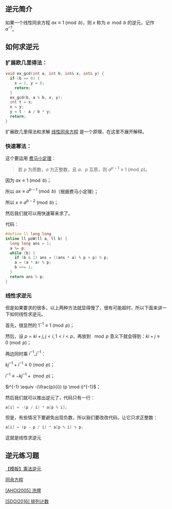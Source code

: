 ## 逆元简介

如果一个线性同余方程 $ax \equiv 1 \pmod b$，则 $x$ 称为 $a \mod b$ 的逆元，记作 $a^{-1}$。

## 如何求逆元

### 扩展欧几里得法：

```cpp
void ex_gcd(int a, int b, int& x, int& y) {
  if (b == 0) {
    x = 1, y = 0;
    return;
  }
  ex_gcd(b, a % b, x, y);
  int t = x;
  x = y;
  y = t - a / b * y;
  return;
}
```

扩展欧几里得法和求解 [线性同余方程](/math/linear-equation/) 是一个原理，在这里不展开解释。

### 快速幂法：

这个要运用 [费马小定理](https://oi-wiki.org/math/fermat/)：

> 若 $p$ 为质数，$a$ 为正整数，且 $a$、$p$ 互质，则 $a^{p-1} \equiv 1 \pmod p$。

因为 $ax \equiv 1 \pmod b$；

所以 $ax \equiv a^{b-1} \pmod b$（根据费马小定理）；

所以 $x \equiv a^{b-2} \pmod b$；

然后我们就可以用快速幂来求了。

代码：

```cpp
#define ll long long
inline ll poW(ll a, ll b) {
  long long ans = 1;
  a %= p;
  while (b) {
    if (b & 1) ans = ((ans * a) % p + p) % p;
    a = (a * a) % p;
    b >>= 1;
  }
  return ans % p;
}
```

### 线性求逆元

但是如果要求的很多，以上两种方法就显得慢了，很有可能超时，所以下面来讲一下如何线性求逆元。

首先，很显然的 $1^{-1} \equiv 1 \pmod p$；

然后，设 $p=ki+j,j<i,1<i<p$，再放到 $\mod p$ 意义下就会得到：$ki+j \equiv 0 \pmod p$；

两边同时乘 $i^{-1},j^{-1}$：

$kj^{-1}+i^{-1} \equiv 0 \pmod p$；

$i^{-1} \equiv -kj^{-1}+ \pmod p$；

$i^{-1} \equiv -(\frac{p}{i}) (p \mod i)^{-1}$；

然后我们就可以推出逆元了，代码只有一行：

```cpp
a[i] = -(p / i) * a[p % i];
```

但是，有些情况下要避免出现负数，所以我们要改改代码，让它只求正整数：

```cpp
a[i] = (p - p / i) * a[p % i] % p;
```

这就是线性求逆元

## 逆元练习题

[【模板】乘法逆元](https://www.luogu.org/problemnew/show/P3811)

[同余方程](https://www.luogu.org/problemnew/show/P1082)

[\[AHOI2005\] 洗牌](https://www.lydsy.com/JudgeOnline/problem.php?id=1965)

[\[SDOI2016\] 排列计数](https://www.luogu.org/problemnew/show/P4071)
